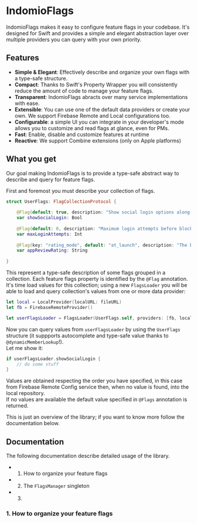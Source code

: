 # IndomioFlags

IndomioFlags makes it easy to configure feature flags in your codebase. It's designed for Swift and  provides a simple and elegant abstraction layer over multiple providers you can query with your own priority.

## Features

- **Simple & Elegant**: Effectively describe and organize your own flags with a type-safe structure.
- **Compact**: Thanks to Swift's Property Wrapper you will consistently reduce the amount of code to manage your feature flags.
- **Transparent**: IndomioFlags abracts over many service implementations with ease.
- **Extensible**: You can use one of the default data providers or create your own. We support Firebase Remote and Local configurations too.
- **Configurable**: a simple UI you can integrate in your developer's mode allows you to customize and read flags at glance, even for PMs.
- **Fast**: Enable, disable and customize features at runtime
- **Reactive**: We support Combine extensions (only on Apple platforms)

## What you get

Our goal making IndomioFlags is to provide a type-safe abstract way to describe and query for feature flags.

First and foremost you must describe your collection of flags.

```swift
struct UserFlags: FlagCollectionProtocol {
    
    @Flag(default: true, description: "Show social login options along native login form")
    var showSocialLogin: Bool
    
    @Flag(default: 0, description: "Maximum login attempts before blocking account")
    var maxLoginAttempts: Int
    
    @Flag(key: "rating_mode", default: "at_launch", description: "The behaviour to show the rating popup")
    var appReviewRating: String
    
}
```

This represent a type-safe description of some flags grouped in a collection. 
Each feature flags property is identified by the `@Flag` annotation. 
It's time load values for this collection; using a new `FlagsLoader` you will be able to load and query collection's values from one or more data provider:

```swift
let local = LocalProvider(localURL: fileURL)
let fb = FirebaseRemoteProvider()

let userFlagsLoader = FlagsLoader(UserFlags.self, providers: [fb, local])
```

Now you can query values from `userFlagsLoader` by using the `UserFlags` structure (it suppports autocomplete and type-safe value thanks to `@dynamicMemberLookup`!).  
Let me show it:

```swift
if userFlagsLoader.showSocialLogin {
    // do some stuff
}
```

Values are obtained respecting the order you have specified, in this case from Firebase Remote Config service then, when no value is found, into the local repository.  
If no values are available the default value specified in `@Flags` annotation is returned.

This is just an overview of the library; if you want to know more follow the documentation below.

## Documentation

The following documentation describe detailed usage of the library.

- 1. How to organize your feature flags
- 2. The `FlagsManager` singleton
- 3. 


### 1. How to organize your feature flags
